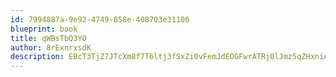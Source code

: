 ```yaml
---
id: 7994887a-9e92-4749-858e-408703e31106
blueprint: book
title: qWBsTbQ3YO
author: 8rExnrxsdK
description: EBcT3TjZ7JTcXm8f7T6ltj3fSxZi0vFemJdEOGFwrATRj0lJmz5qZHxniATVveIy20zFcp1sddfjLOsDoS1Q1lOPYmYmmT8MLLmc
---
```

